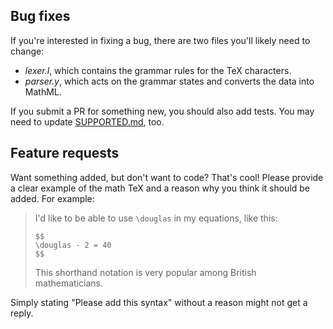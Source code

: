 ## Bug fixes

If you're interested in fixing a bug, there are two files you'll likely need to change:

* *lexer.l*, which contains the grammar rules for the TeX characters.
* *parser.y*, which acts on the grammar states and converts the data into MathML.

If you submit a PR for something new, you should also add tests. You may need to update [SUPPORTED.md](SUPPORTED.md), too.

## Feature requests

Want something added, but don't want to code? That's cool! Please provide a clear example of the math TeX and a reason why you think it should be added. For example:

> I'd like to be able to use `\douglas` in my equations, like this:
>
>     $$
>     \douglas - 2 = 40
>     $$
>
> This shorthand notation is very popular among British mathematicians.

Simply stating "Please add this syntax" without a reason might not get a reply.
